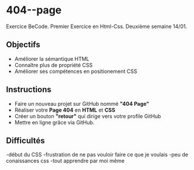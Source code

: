 # 404--page
Exercice BeCode. Premier Exercice en Html-Css. Deuxième semaine 14/01.

## Objectifs
- Améliorer la sémantique HTML
- Connaître plus de propriété CSS
- Améliorer ses compétences en positionement CSS

## Instructions 
- Faire un nouveau projet sur GitHub nommé **"404 Page"**
- Réaliser votre **Page 404** en **HTML** et **CSS**
- Créer un bouton **"retour"** qui dirige vers votre profile GitHub 
- Mettre en ligne grâce via GitHub.
## Difficultés 
-début du CSS
-frustration de ne pas vouloir faire ce que je voulais
-peu de conaissances css
-tout apprendre par moi même

